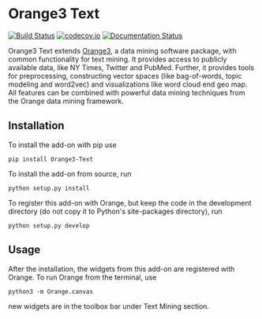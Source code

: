 Orange3 Text 
============

[![Build Status](https://travis-ci.org/biolab/orange3-text.svg?branch=master)](https://travis-ci.org/biolab/orange3-text)
[![codecov.io](http://codecov.io/github/biolab/orange3-text/coverage.svg?branch=master)](http://codecov.io/github/biolab/orange3-text?branch=master)
[![Documentation Status](https://readthedocs.org/projects/orange3-text/badge/?version=latest)](http://orange3-text.readthedocs.org/en/latest/?badge=latest)

Orange3 Text extends [Orange3](http://orange.biolab.si), a data mining software
package, with common functionality for text mining. It provides access
to publicly available data, like NY Times, Twitter and PubMed. Further,
it provides tools for preprocessing, constructing vector spaces (like
bag-of-words, topic modeling and word2vec) and visualizations like word cloud
end geo map. All features can be combined with powerful data mining techniques
from the Orange data mining framework.

Installation
------------

To install the add-on with pip use

    pip install Orange3-Text

To install the add-on from source, run

    python setup.py install

To register this add-on with Orange, but keep the code in the development directory (do not copy it to 
Python's site-packages directory), run

    python setup.py develop

Usage
-----

After the installation, the widgets from this add-on are registered with Orange. To run Orange from the terminal,
use

    python3 -m Orange.canvas

new widgets are in the toolbox bar under Text Mining section.